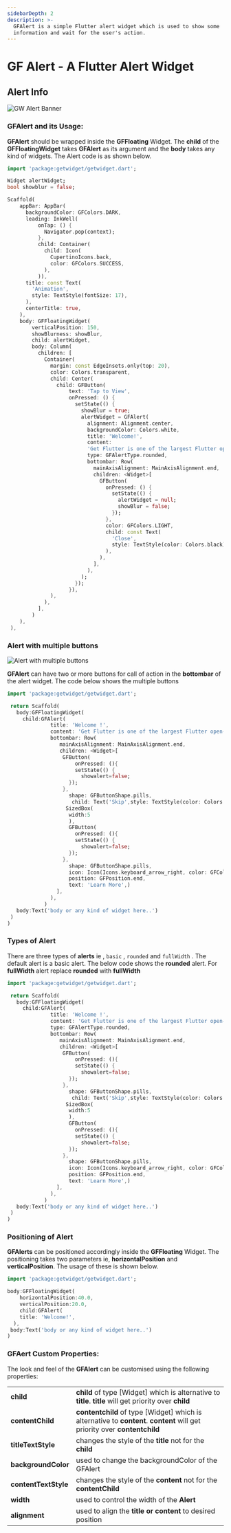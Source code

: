 ```yaml
---
sidebarDepth: 2
description: >-
  GFAlert is a simple Flutter alert widget which is used to show some
  information and wait for the user's action.
---
```


# GF Alert - A Flutter Alert Widget

## Alert Info

![GW Alert Banner](https://ik.imagekit.io/ionicfirebaseapp/getwidget/docs/tr:w-800,f-auto/Alerts_lGAx_wQkf.png)

### GFAlert and its Usage:

**GFAlert** should be wrapped inside the **GFFloating** Widget. The **child** of the **GFFloatingWidget** takes **GFAlert** as its argument and the **body** takes any kind of widgets. The Alert code is as shown below.

```dart
import 'package:getwidget/getwidget.dart';

Widget alertWidget;
bool showblur = false;

Scaffold(
    appBar: AppBar(
      backgroundColor: GFColors.DARK,
      leading: InkWell(
          onTap: () {
            Navigator.pop(context);
          },
          child: Container(
            child: Icon(
              CupertinoIcons.back,
              color: GFColors.SUCCESS,
            ),
          )),
      title: const Text(
        'Animation',
        style: TextStyle(fontSize: 17),
      ),
      centerTitle: true,
    ),
    body: GFFloatingWidget(
        verticalPosition: 150,
        showBlurness: showBlur,
        child: alertWidget,
        body: Column(
          children: [
            Container(
              margin: const EdgeInsets.only(top: 20),
              color: Colors.transparent,
              child: Center(
                child: GFButton(
                    text: 'Tap to View',
                    onPressed: () {
                      setState(() {
                        showBlur = true;
                        alertWidget = GFAlert(
                          alignment: Alignment.center,
                          backgroundColor: Colors.white,
                          title: 'Welcome!',
                          content:
                          'Get Flutter is one of the largest Flutter open-source UI library for mobile or web apps with  1000+ pre-built reusable widgets.',
                          type: GFAlertType.rounded,
                          bottombar: Row(
                            mainAxisAlignment: MainAxisAlignment.end,
                            children: <Widget>[
                              GFButton(
                                onPressed: () {
                                  setState(() {
                                    alertWidget = null;
                                    showBlur = false;
                                  });
                                },
                                color: GFColors.LIGHT,
                                child: const Text(
                                  'Close',
                                  style: TextStyle(color: Colors.black),
                                ),
                              ),
                            ],
                          ),
                        );
                      });
                    }),
              ),
            ),
          ],
        )
    ),
 ),
```

### Alert with multiple buttons

![Alert with multiple buttons](https://ik.imagekit.io/ionicfirebaseapp/getwidget/docs/tr:w-800,f-auto/alert-with-multiple-buttons-2x_Shkug_oIA_mgJmFTzcS.png)

**GFAlert** can have two or more buttons for call of action in the **bottombar** of the alert widget. The code below shows the multiple buttons

```dart
import 'package:getwidget/getwidget.dart';

 return Scaffold(
   body:GFFloatingWidget(
     child:GFAlert(
              title: 'Welcome !',
              content: 'Get Flutter is one of the largest Flutter open-source UI library for mobile or web apps with  1000+ pre-built reusable widgets.',
              bottombar: Row(
                 mainAxisAlignment: MainAxisAlignment.end,
                 children: <Widget>[
                  GFButton(
                      onPressed: (){
                      setState(() {
                        showalert=false;
                    });
                  },
                    shape: GFButtonShape.pills,
                     child: Text('Skip',style: TextStyle(color: Colors.black)),
                   SizedBox(
                    width:5
                    ),
                    GFButton(
                      onPressed: (){
                      setState(() {
                        showalert=false;
                    });
                  },
                    shape: GFButtonShape.pills,
                    icon: Icon(Icons.keyboard_arrow_right, color: GFColors.getGFColor(GFColor.white),),
                    position: GFPosition.end,
                    text: 'Learn More',)
                ],
              ),
            )
   body:Text('body or any kind of widget here..')
 )
)
```

### Types of Alert

There are three types of **alerts** ie , `basic` , `rounded` and `fullWidth` . The default alert is a basic alert. The below code shows the **rounded** alert. For **fullWidth** alert replace **rounded** with **fullWidth**

```dart
import 'package:getwidget/getwidget.dart';

 return Scaffold(
   body:GFFloatingWidget(
     child:GFAlert(
              title: 'Welcome !',
              content: 'Get Flutter is one of the largest Flutter open-source UI library for mobile or web apps with  1000+ pre-built reusable widgets.',
              type: GFAlertType.rounded,
              bottombar: Row(
                 mainAxisAlignment: MainAxisAlignment.end,
                 children: <Widget>[
                  GFButton(
                      onPressed: (){
                      setState(() {
                        showalert=false;
                    });
                  },
                    shape: GFButtonShape.pills,
                     child: Text('Skip',style: TextStyle(color: Colors.black)),
                   SizedBox(
                    width:5
                    ),
                    GFButton(
                      onPressed: (){
                      setState(() {
                        showalert=false;
                    });
                  },
                    shape: GFButtonShape.pills,
                    icon: Icon(Icons.keyboard_arrow_right, color: GFColors.getGFColor(GFColor.white),),
                    position: GFPosition.end,
                    text: 'Learn More',)
                ],
              ),
            )
   body:Text('body or any kind of widget here..')
 )
)
```

### Positioning of Alert

**GFAlerts** can be positioned accordingly inside the **GFFloating** Widget. The positioning takes two parameters ie, **horizontalPosition** and **verticalPosition**. The usage of these is shown below.

```dart
import 'package:getwidget/getwidget.dart';

body:GFFloatingWidget(
    horizontalPosition:40.0,
    verticalPosition:20.0,
    child:GFAlert(
    title: 'Welcome!',
  ),
 body:Text('body or any kind of widget here..')
)
```

### GFAert Custom Properties:

The look and feel of the **GFAlert** can be customised using the following properties:

|  |  |
| :--- | :--- |
| **child** | **child** of type \[Widget\] which is alternative to **title**. **title** will get priority over **child** |
| **contentChild** | **contentchild** of type \[Widget\] which is alternative to **content**. **content** will get priority over **contentchild** |
| **titleTextStyle** | changes the style of the **title**  not for the **child** |
| **backgroundColor** | used to change the backgroundColor of the GFAlert |
| **contentTextStyle** | changes the style of the **content**  not for the **contentChild** |
| **width** | used to control the width of the **Alert** |
| **alignment** | used to align the **title or content** to desired position |

